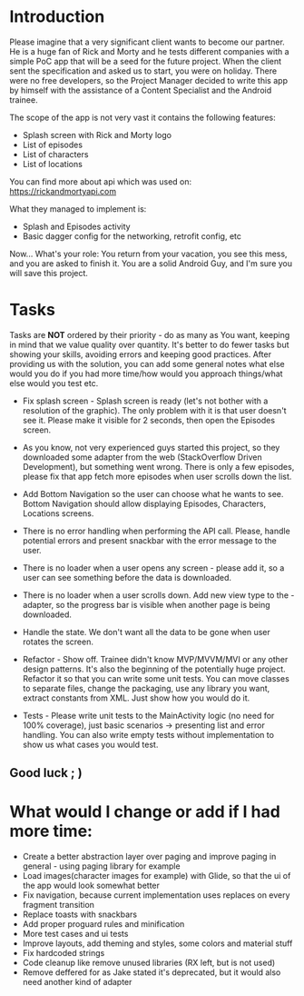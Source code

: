 # Introduction

Please imagine that a very significant client wants to become our partner. He is a huge fan of Rick and Morty and he tests different companies with a simple PoC app that will be a seed for the future project. When the client sent the specification and asked us to start, you were on holiday. There were no free developers, so the Project Manager decided to write this app by himself with the assistance of a Content Specialist and the Android trainee.

The scope of the app is not very vast it contains the following features:

- Splash screen with Rick and Morty logo
 - List of episodes
 - List of characters
- List of locations

You can find more about api which was used on: https://rickandmortyapi.com

What they managed to implement is:

 - Splash and Episodes activity
 - Basic dagger config for the networking, retrofit config, etc

Now... What's your role:
You return from your vacation, you see this mess, and you are asked to finish it. You are a solid Android Guy, and I'm sure you will save this project.

# Tasks
Tasks are **NOT** ordered by their priority - do as many as You want, keeping in mind that we value quality over quantity. It's better to do fewer tasks but showing your skills, avoiding errors and keeping good practices. After providing us with the solution, you can add some general notes what else would you do if you had more time/how would you approach things/what else would you test etc.

- Fix splash screen - Splash screen is ready (let's not bother with a resolution of the graphic). The only problem with it is that user doesn't see it. Please make it visible for 2 seconds, then open the Episodes screen.

- As you know, not very experienced guys started this project,
so they downloaded some adapter from the web (StackOverflow Driven Development), but something went wrong. There is only a few episodes, please fix that app fetch more episodes when user scrolls down the list.

- Add Bottom Navigation so the user can choose what he wants to see. Bottom Navigation should allow displaying Episodes, Characters, Locations screens.

- There is no error handling when performing the API call. Please, handle potential errors and present snackbar with the error message to the user.

- There is no loader when a user opens any screen - please add it, so a user can see something before the data is downloaded.

- There is no loader when a user scrolls down. Add new view type to the -adapter, so the progress bar is visible when another page is being downloaded.

- Handle the state. We don't want all the data to be gone when user rotates the screen.

- Refactor - Show off. Trainee didn't know MVP/MVVM/MVI or any other design patterns. It's also the beginning of the potentially huge project. Refactor it so that you can write some unit tests. You can move classes to separate files, change the packaging, use any library you want, extract constants from XML. Just show how you would do it.

- Tests - Please write unit tests to the MainActivity logic (no need for 100% coverage), just basic scenarios -> presenting list and error handling. You can also write empty tests without implementation to show us what cases you would test.

## Good luck ; )

# What would I change or add if I had more time:

- Create a better abstraction layer over paging and improve paging in general - using paging library for example
- Load images(character images for example) with Glide, so that the ui of the app would look somewhat better
- Fix navigation, because current implementation uses replaces on every fragment transition
- Replace toasts with snackbars
- Add proper proguard rules and minification
- More test cases and ui tests
- Improve layouts, add theming and styles, some colors and material stuff
- Fix hardcoded strings
- Code cleanup like remove unused libraries (RX left, but is not used)
- Remove deffered for as Jake stated it's deprecated, but it would also need another kind of adapter


